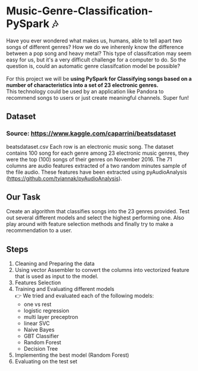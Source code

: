 # Music-Genre-Classification-PySpark 🎶
Have you ever wondered what makes us, humans, able to tell apart two songs of different genres? How we do we inherenly know the difference between a pop song and heavy metal? This type of classifcation may seem easy for us, but it's a very difficult challenge for a computer to do. So the question is, could an automatic genre classifcation model be possible? <br> <br>
For this project we will be **using PySpark for Classifying songs based on a number of characteristics into a set of 23 electronic genres.**
<br>
This technology could be used by an application like Pandora to recommend songs to users or just create meaningful channels. Super fun!

## Dataset
### Source: https://www.kaggle.com/caparrini/beatsdataset
beatsdataset.csv Each row is an electronic music song. The dataset contains 100 song for each genre among 23 electronic music genres, they were the top (100) songs of their genres on November 2016. The 71 columns are audio features extracted of a two random minutes sample of the file audio. These features have been extracted using pyAudioAnalysis (https://github.com/tyiannak/pyAudioAnalysis).
## Our Task
Create an algorithm that classifies songs into the 23 genres provided. Test out several different models and select the highest performing one. Also play around with feature selection methods and finally try to make a recommendation to a user.
## Steps
1) Cleaning and Preparing the data
2) Using vector Assembler to convert the columns into vectorized feature that is used as input to the model.
3) Features Selection
4) Training and Evaluating different models <br>
:point_right: 
We tried and evaluated each of the following models:
    - one vs rest
    - logistic regression
    - multi layer preceptron
    - linear SVC
    - Naive Bayes
    - GBT Classifier
    - Random Forest
    - Decision Tree
5) Implementing the best model (Random Forest)
6) Evaluating on the test set


